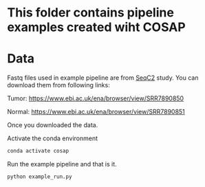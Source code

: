# This folder contains pipeline examples created wiht COSAP

# Data

Fastq files used in example pipeline are from [SeqC2](https://www.nature.com/articles/s41587-021-00993-6) study. You can download them from following links:

Tumor: https://www.ebi.ac.uk/ena/browser/view/SRR7890850

Normal: https://www.ebi.ac.uk/ena/browser/view/SRR7890851

Once you downloaded the data.

Activate the conda environment
```bash
conda activate cosap
```
Run the example pipeline and that is it. 
```bash
python example_run.py
```

